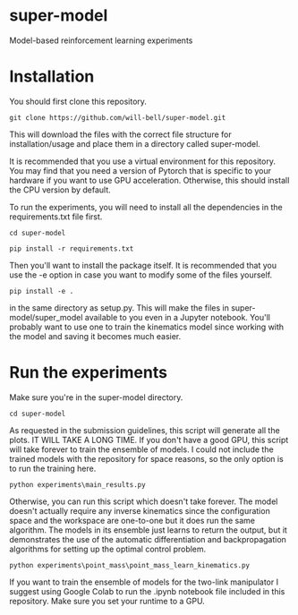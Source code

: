 # super-model
Model-based reinforcement learning experiments


# Installation
You should first clone this repository.

`git clone https://github.com/will-bell/super-model.git`

This will download the files with the correct file structure for installation/usage and place them in a directory called super-model.

It is recommended that you use a virtual environment for this repository. You may find that you need a version of Pytorch that is specific to your hardware if you want to use GPU acceleration. Otherwise, this should install the CPU version by default.

To run the experiments, you will need to install all the dependencies in the requirements.txt file first.

`cd super-model`

`pip install -r requirements.txt`

Then you'll want to install the package itself. It is recommended that you use the -e option in case you want to modify some of the files yourself.

`pip install -e .`

in the same directory as setup.py. This will make the files in super-model/super_model available to you even in a Jupyter notebook. You'll probably want to use one to train the kinematics model since working with the model and saving it becomes much easier.

# Run the experiments
Make sure you're in the super-model directory.

`cd super-model`

As requested in the submission guidelines, this script will generate all the plots. IT WILL TAKE A LONG TIME. If you don't have a good GPU, this script will take forever to train the ensemble of models. I could not include the trained models with the repository for space reasons, so the only option is to run the training here.

`python experiments\main_results.py`

Otherwise, you can run this script which doesn't take forever. The model doesn't actually require any inverse kinematics since the configuration space and the workspace are one-to-one but it does run the same algorithm. The models in its ensemble just learns to return the output, but it demonstrates the use of the automatic differentiation and backpropagation algorithms for setting up the optimal control problem.

`python experiments\point_mass\point_mass_learn_kinematics.py`

If you want to train the ensemble of models for the two-link manipulator I suggest using Google Colab to run the .ipynb notebook file included in this repository. Make sure you set your runtime to a GPU.
